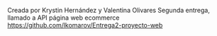 Creada por Krystin Hernández y Valentina Olivares
Segunda entrega, llamado a API página web ecommerce
https://github.com/lkomarov/Entrega2-proyecto-web
